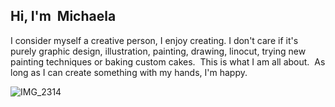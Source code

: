 
## Hi, I'm  Michaela


I consider myself a creative person, I enjoy creating.
I don't care if it's purely graphic design, illustration, painting, drawing, linocut, trying new painting techniques or baking custom cakes. 
This is what I am all about. 
As long as I can create something with my hands, I'm happy.


![IMG_2314](https://user-images.githubusercontent.com/116068267/216816334-757e1c58-c749-4f44-ac2a-f59020b629e4.JPG)
